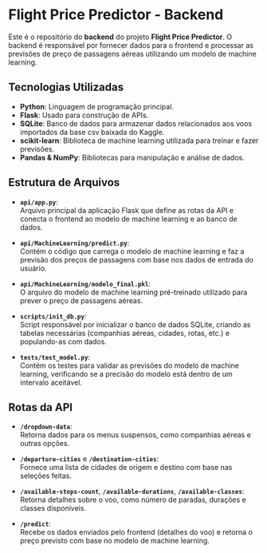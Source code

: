 # Flight Price Predictor - Backend

Este é o repositório do **backend** do projeto **Flight Price Predictor**. O backend é responsável por fornecer dados para o frontend e processar as previsões de preço de passagens aéreas utilizando um modelo de machine learning.

## Tecnologias Utilizadas

- **Python**: Linguagem de programação principal.
- **Flask**: Usado para construção de APIs.
- **SQLite**: Banco de dados para armazenar dados relacionados aos voos importados da base csv baixada do Kaggle.
- **scikit-learn**: Biblioteca de machine learning utilizada para treinar e fazer previsões.
- **Pandas & NumPy**: Bibliotecas para manipulação e análise de dados.

## Estrutura de Arquivos

- **`api/app.py`**:  
  Arquivo principal da aplicação Flask que define as rotas da API e conecta o frontend ao modelo de machine learning e ao banco de dados.

- **`api/MachineLearning/predict.py`**:  
  Contém o código que carrega o modelo de machine learning e faz a previsão dos preços de passagens com base nos dados de entrada do usuário.

- **`api/MachineLearning/modelo_final.pkl`**:  
  O arquivo do modelo de machine learning pré-treinado utilizado para prever o preço de passagens aéreas.

- **`scripts/init_db.py`**:  
  Script responsável por inicializar o banco de dados SQLite, criando as tabelas necessárias (companhias aéreas, cidades, rotas, etc.) e populando-as com dados.

- **`tests/test_model.py`**:  
  Contém os testes para validar as previsões do modelo de machine learning, verificando se a precisão do modelo está dentro de um intervalo aceitável.

## Rotas da API

- **`/dropdown-data`**:  
  Retorna dados para os menus suspensos, como companhias aéreas e outras opções.
  
- **`/departure-cities`** e **`/destination-cities`**:  
  Fornece uma lista de cidades de origem e destino com base nas seleções feitas.

- **`/available-stops-count`**, **`/available-durations`**, **`/available-classes`**:  
  Retorna detalhes sobre o voo, como número de paradas, durações e classes disponíveis.

- **`/predict`**:  
  Recebe os dados enviados pelo frontend (detalhes do voo) e retorna o preço previsto com base no modelo de machine learning.

